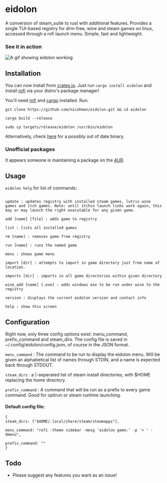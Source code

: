 # eidolon
A conversion of steam_suite to rust with additional features.
Provides a single TUI-based registry for drm-free, wine and steam games on linux, accessed through a rofi launch menu. Simple, fast and lightweight.

### See it in action

![A gif showing eidolon working](https://thumbs.gfycat.com/OrganicGeneralDove-size_restricted.gif)

## Installation
You can now install from [crates.io](https://crates.io/crates/eidolon). Just run `cargo install eidolon` and install [rofi](https://github.com/DaveDavenport/rofi) via your distro's package manager!

You'll need [rofi](https://github.com/DaveDavenport/rofi) and [cargo](https://github.com/rust-lang/cargo) installed. Run:

`git clone https://github.com/nicohman/eidolon.git && cd eidolon`

`cargo build --release`

`sudo cp targets/release/eidolon /usr/bin/eidolon`

Alternatively, check [here](https://github.com/nicohman/eidolon/releases) for a possibly out of date binary.

### Unofficial packages

It appears someone is maintaining a package on the [AUR](https://aur.archlinux.org/packages/eidolon).

## Usage
`eidolon help` for list of commands:
```Commands:

update : updates registry with installed steam games, lutris wine games and itch games. Note: until itchio launch links work again, this may or may launch the right executable for any given game.
 
add [name] [file] : adds game to registry

list : lists all installed games

rm [name] : removes game from registry

run [name] : runs the named game

menu : shows game menu

import [dir] : attempts to import in game directory just from name of location.

imports [dir] : imports in all game directories within given directory

wine_add [name] [.exe] : adds windows exe to be run under wine to the registry

version : displays the current eidolon version and contact info

help : show this screen

```
## Configuration
Right now, only three config options exist: menu\_command, prefix\_command and steam\_dirs. The config file is saved in ~/.config/eidolon/config.json, of course in the JSON format.

`menu_command` : The command to be run to display the eidolon menu. Will be given an alphabetical list of names through STDIN, and a name is expected back through STDOUT.

`steam_dirs` : a |-seperated list of steam install directories, with $HOME replacing the home directory.

`prefix_command` : A command that will be run as a prefix to every game command. Good for optirun or steam runtime launching.
#### Default config file:
```
{
steam_dirs: ["$HOME/.local/share/steam/steamapps"],

menu_command: "rofi -theme sidebar -mesg 'eidolon game:' -p '> ' -dmenu",

prefix_command: ""
}
```
## Todo

+ Please suggest any features you want as an issue!

